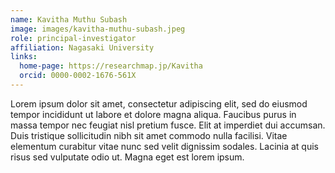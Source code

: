 ```yaml
---
name: Kavitha Muthu Subash
image: images/kavitha-muthu-subash.jpeg
role: principal-investigator
affiliation: Nagasaki University
links:
  home-page: https://researchmap.jp/Kavitha
  orcid: 0000-0002-1676-561X
---
```


Lorem ipsum dolor sit amet, consectetur adipiscing elit, sed do eiusmod tempor incididunt ut labore et dolore magna aliqua.
Faucibus purus in massa tempor nec feugiat nisl pretium fusce.
Elit at imperdiet dui accumsan.
Duis tristique sollicitudin nibh sit amet commodo nulla facilisi.
Vitae elementum curabitur vitae nunc sed velit dignissim sodales.
Lacinia at quis risus sed vulputate odio ut.
Magna eget est lorem ipsum.
